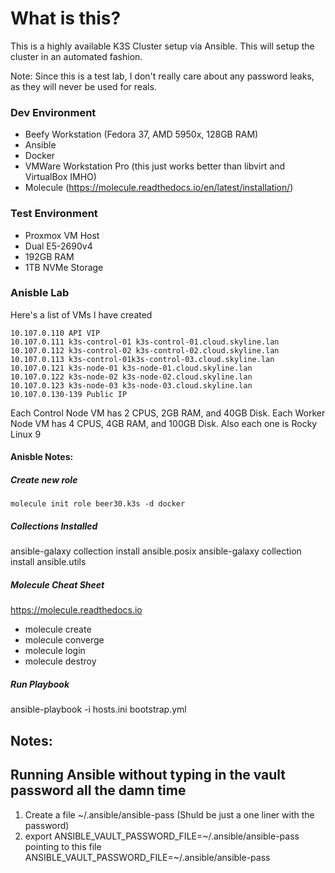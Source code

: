 # What is this?
This is a highly available K3S Cluster setup via Ansible. 
This will setup the cluster in an automated fashion.

Note: Since this is a test lab, I don't really care about any password leaks, as they will never be used for reals. 


### Dev Environment
- Beefy Workstation (Fedora 37, AMD 5950x, 128GB RAM)
- Ansible
- Docker
- VMWare Workstation Pro (this just works better than libvirt and VirtualBox IMHO)
- Molecule  (https://molecule.readthedocs.io/en/latest/installation/)  

### Test Environment
- Proxmox VM Host
- Dual E5-2690v4
- 192GB RAM
- 1TB NVMe Storage

### Anisble Lab  
Here's a list of VMs I have created
```
10.107.0.110 API VIP
10.107.0.111 k3s-control-01 k3s-control-01.cloud.skyline.lan
10.107.0.112 k3s-control-02 k3s-control-02.cloud.skyline.lan
10.107.0.113 k3s-control-01k3s-control-03.cloud.skyline.lan
10.107.0.121 k3s-node-01 k3s-node-01.cloud.skyline.lan
10.107.0.122 k3s-node-02 k3s-node-02.cloud.skyline.lan
10.107.0.123 k3s-node-03 k3s-node-03.cloud.skyline.lan
10.107.0.130-139 Public IP
```

Each Control Node VM has 2 CPUS, 2GB RAM, and 40GB Disk. Each Worker Node VM has 4 CPUS, 4GB RAM, and 100GB Disk. Also each one is Rocky Linux 9


#### Anisble Notes:
##### Create new role
```
molecule init role beer30.k3s -d docker
```

##### Collections Installed
ansible-galaxy collection install ansible.posix
ansible-galaxy collection install ansible.utils



##### Molecule Cheat Sheet
https://molecule.readthedocs.io
- molecule create
- molecule converge
- molecule login
- molecule destroy

##### Run Playbook
ansible-playbook -i hosts.ini bootstrap.yml



## Notes:


## Running Ansible without typing in the vault password all the damn time
1. Create a file ~/.ansible/ansible-pass (Shuld be just a one liner with the password)
2. export ANSIBLE_VAULT_PASSWORD_FILE=~/.ansible/ansible-pass pointing to this file   ANSIBLE_VAULT_PASSWORD_FILE=~/.ansible/ansible-pass

